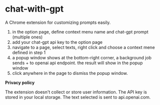 # chat-with-gpt

A Chrome extension for customizing prompts easily.

1. in the option page, define context menu name and chat-gpt prompt (multiple ones)
2. add your chat-gpt api key to the option page
3. navigate to a page, select texts, right click and choose a context mene defined in step 1
4. a popup window shows at the bottom-right corner, a background job sends <prompt> + <selected text>
   to openai api endpoint. the result will show in the popup window
5. click anywhere in the page to dismiss the popup window.


**Privacy policy**

The extension doesn't collect or store user information. The API key is stored in your local storage.
The text selected is sent to api.openai.com.
